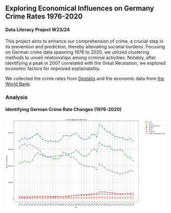 ## Exploring Economical Influences on Germany Crime Rates 1976-2020
#### Data Literacy Project W23/24

This project aims to enhance our comprehension of crime, a crucial step in its prevention and prediction, thereby alleviating societal burdens. Focusing on German crime data spanning 1976 to 2020, we utilized clustering methods to unveil relationships among criminal activities. Notably, after identifying a peak in 2007 correlated with the Great Recession, we explored economic factors for improved explainability.

We collected the crime rates from [Destatis](https://www-genesis.destatis.de/genesis//online?operation=table&code=24311-0001&bypass=true&levelindex=1&levelid=1706538901950#abreadcrumb)
and the economic data from [the World Bank](https://data.worldbank.org/country/germany).

### Analysis
#### Identifying German Crime Rate Changes (1976-2020)
![yearly change plot](doc/fig/fig_crimeChanges.png "Crime rate change per year")
